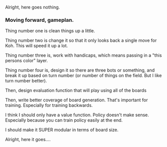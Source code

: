 Alright, here goes nothing.
### Moving forward, gameplan.

Thing number one is clean things up a little.

Thing number two is change it so that it only looks back a single move for Koh. This will speed it up a lot.

Thing number three is, work with handicaps, which means passing in a "this persons color" layer. 

Thing number four is, design it so there are three bots or something, and break it up based on turn number (or number of things on the field. But I like turn number better).

Then, design evaluation function that will play using all of the boards

Then, write better coverage of board generation. That's important for training.
Especially for training backwards.


I think I should only have a value function. Policy doesn't make sense.
Especially because you can train policy easily at the end.

I should make it SUPER modular in terms of board size. 

Alright, here it goes....